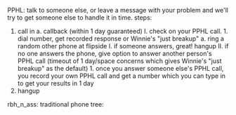 PPHL:
talk to someone else, or leave a message with your problem and we'll try to get someone else to handle it in time.
steps:
1. call in
    a. callback (within 1 day guaranteed)
        I. check on your PPHL call.
            1. dial number, get recorded response or Winnie's "just breakup"
    a. ring a random other phone at flipside
        I. if someone answers, great! hangup
        II. if no one answers the phone, give option to answer another person's PPHL call (timeout of 1 day/space concerns which gives Winnie's "just breakup" as the default)
            1. once you answer someone else's PPHL call, you record your own PPHL call and get a number which you can type in to get your results in 1 day
2. hangup

rbh_n_ass:
traditional phone tree:
